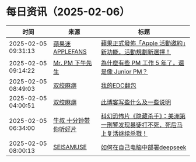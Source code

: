 ﻿# 每日资讯（2025-02-06）

|时间|来源|标题|
|---|---|---|
|2025-02-05 09:31:13|[蘋果迷 APPLEFANS](https://applefans.today/feed/)|[蘋果正式發佈「Apple 活動邀約」新功能，活動規劃新選擇！](https://applefans.today/2025-02-all-new-apple-invites/)|
|2025-02-05 09:14:22|[Mr. PM 下午先生](http://feeds.feedburner.com/pmmustknow)|[為什麼有些 PM 工作 5 年了，還是像 Junior PM？](https://mrpm.cc/1757/)|
|2025-02-05 08:49:03|[双绞麻痹](https://numb.tech/atom.xml)|[我的EDC翻包](https://numb.tech/2025/02/05/edc/)|
|2025-02-05 04:00:51|[双绞麻痹](https://numb.tech/atom.xml)|[此博客写些什么及一些说明](https://numb.tech/2025/02/05/whatsnumbtech/)|
|2025-02-05 06:34:00|[牛叔 十分钟带你听好片](https://getpodcast.xyz/data/ximalaya/11534451.xml)|[科幻恐怖片《隐藏杀手》：美洲第一刑警发现暴徒打不死，死后马上复活继续杀戮！](https://www.ximalaya.com/sound/802180211)|
|2025-02-05 08:00:13|[SEISAMUSE](https://www.seis-jun.xyz/atom.xml)|[如何在自己电脑中部署deepseek](http://www.seis-jun.xyz/how-to-install-deepseek)|
